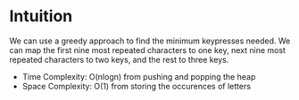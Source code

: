 # Intuition
We can use a greedy approach to find the minimum keypresses needed. We can map the first nine most repeated characters to one key, next nine most repeated characters to two keys, and the rest to three keys.

* Time Complexity: O(nlogn) from pushing and popping the heap
* Space Complexity: O(1) from storing the occurences of letters
